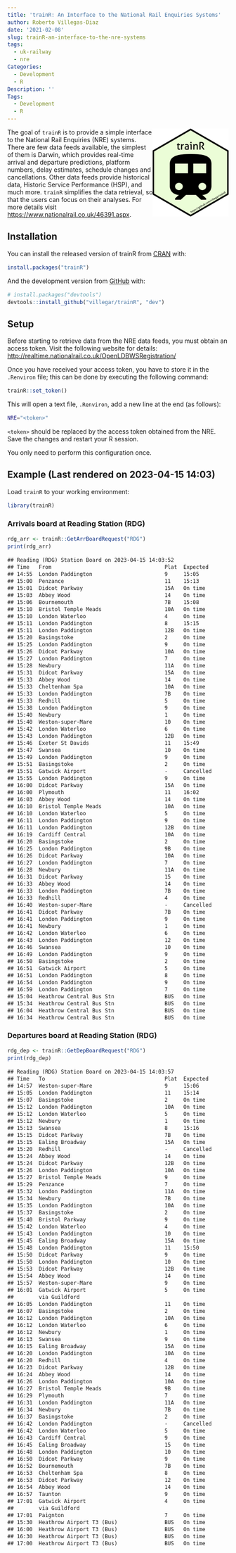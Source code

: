 ```yaml
---
title: 'trainR: An Interface to the National Rail Enquiries Systems'
author: Roberto Villegas-Diaz
date: '2021-02-08'
slug: trainR-an-interface-to-the-nre-systems
tags:
  - uk-railway
  - nre
Categories:
  - Development
  - R
Description: ''
Tags:
  - Development
  - R
---
```


<img src="https://raw.githubusercontent.com/villegar/trainR/main/inst/images/logo.png" alt="logo" align="right" height=200px/>

The goal of `trainR` is to provide a simple interface to the 
National Rail Enquiries (NRE) systems. There are few data feeds 
available, the simplest of them is Darwin, which provides real-time 
arrival and departure predictions, platform numbers, delay estimates, 
schedule changes and cancellations. Other data feeds provide historical 
data, Historic Service Performance (HSP), and much more. `trainR` 
simplifies the data retrieval, so that the users can focus on their 
analyses. For more details visit 
https://www.nationalrail.co.uk/46391.aspx.

## Installation

You can install the released version of trainR from [CRAN](https://CRAN.R-project.org) with:

``` r
install.packages("trainR")
```

And the development version from [GitHub](https://github.com/) with:

``` r
# install.packages("devtools")
devtools::install_github("villegar/trainR", "dev")
```

## Setup
Before starting to retrieve data from the NRE data feeds, you must obtain an access token. 
Visit the following website for details: http://realtime.nationalrail.co.uk/OpenLDBWSRegistration/

Once you have received your access token, you have to store it in the `.Renviron` file; this can be 
done by executing the following command:


```r
trainR::set_token()
```

This will open a text file, `.Renviron`, add a new line at the end (as follows):

```bash
NRE="<token>"
```

`<token>` should be replaced by the access token obtained from the NRE. Save the changes and restart 
your R session.

You only need to perform this configuration once.

## Example (Last rendered on 2023-04-15 14:03)

Load `trainR` to your working environment:

```r
library(trainR)
```

### Arrivals board at Reading Station (RDG)


```r
rdg_arr <- trainR::GetArrBoardRequest("RDG")
print(rdg_arr)
```

```
## Reading (RDG) Station Board on 2023-04-15 14:03:52
## Time   From                                    Plat  Expected
## 14:55  London Paddington                       9     15:05
## 15:00  Penzance                                11    15:13
## 15:01  Didcot Parkway                          15A   On time
## 15:03  Abbey Wood                              14    On time
## 15:06  Bournemouth                             7B    15:08
## 15:10  Bristol Temple Meads                    10A   On time
## 15:10  London Waterloo                         4     On time
## 15:11  London Paddington                       8     15:15
## 15:11  London Paddington                       12B   On time
## 15:20  Basingstoke                             2     On time
## 15:25  London Paddington                       9     On time
## 15:26  Didcot Parkway                          10A   On time
## 15:27  London Paddington                       7     On time
## 15:28  Newbury                                 11A   On time
## 15:31  Didcot Parkway                          15A   On time
## 15:33  Abbey Wood                              14    On time
## 15:33  Cheltenham Spa                          10A   On time
## 15:33  London Paddington                       7B    On time
## 15:33  Redhill                                 5     On time
## 15:38  London Paddington                       9     On time
## 15:40  Newbury                                 1     On time
## 15:40  Weston-super-Mare                       10    On time
## 15:42  London Waterloo                         6     On time
## 15:43  London Paddington                       12B   On time
## 15:46  Exeter St Davids                        11    15:49
## 15:47  Swansea                                 10    On time
## 15:49  London Paddington                       9     On time
## 15:51  Basingstoke                             2     On time
## 15:51  Gatwick Airport                         -     Cancelled
## 15:55  London Paddington                       9     On time
## 16:00  Didcot Parkway                          15A   On time
## 16:00  Plymouth                                11    16:02
## 16:03  Abbey Wood                              14    On time
## 16:10  Bristol Temple Meads                    10A   On time
## 16:10  London Waterloo                         5     On time
## 16:11  London Paddington                       9     On time
## 16:11  London Paddington                       12B   On time
## 16:19  Cardiff Central                         10A   On time
## 16:20  Basingstoke                             2     On time
## 16:25  London Paddington                       9B    On time
## 16:26  Didcot Parkway                          10A   On time
## 16:27  London Paddington                       7     On time
## 16:28  Newbury                                 11A   On time
## 16:31  Didcot Parkway                          15    On time
## 16:33  Abbey Wood                              14    On time
## 16:33  London Paddington                       7B    On time
## 16:33  Redhill                                 4     On time
## 16:40  Weston-super-Mare                       -     Cancelled
## 16:41  Didcot Parkway                          7B    On time
## 16:41  London Paddington                       9     On time
## 16:41  Newbury                                 1     On time
## 16:42  London Waterloo                         6     On time
## 16:43  London Paddington                       12    On time
## 16:46  Swansea                                 10    On time
## 16:49  London Paddington                       9     On time
## 16:50  Basingstoke                             2     On time
## 16:51  Gatwick Airport                         5     On time
## 16:51  London Paddington                       8     On time
## 16:54  London Paddington                       9     On time
## 16:59  London Paddington                       7     On time
## 15:04  Heathrow Central Bus Stn                BUS   On time
## 15:34  Heathrow Central Bus Stn                BUS   On time
## 16:04  Heathrow Central Bus Stn                BUS   On time
## 16:34  Heathrow Central Bus Stn                BUS   On time
```

### Departures board at Reading Station (RDG)


```r
rdg_dep <- trainR::GetDepBoardRequest("RDG")
print(rdg_dep)
```

```
## Reading (RDG) Station Board on 2023-04-15 14:03:57
## Time   To                                      Plat  Expected
## 14:57  Weston-super-Mare                       9     15:06
## 15:05  London Paddington                       11    15:14
## 15:07  Basingstoke                             2     On time
## 15:12  London Paddington                       10A   On time
## 15:12  London Waterloo                         5     On time
## 15:12  Newbury                                 1     On time
## 15:13  Swansea                                 8     15:16
## 15:15  Didcot Parkway                          7B    On time
## 15:15  Ealing Broadway                         15A   On time
## 15:20  Redhill                                 -     Cancelled
## 15:24  Abbey Wood                              14    On time
## 15:24  Didcot Parkway                          12B   On time
## 15:26  London Paddington                       10A   On time
## 15:27  Bristol Temple Meads                    9     On time
## 15:29  Penzance                                7     On time
## 15:32  London Paddington                       11A   On time
## 15:34  Newbury                                 7B    On time
## 15:35  London Paddington                       10A   On time
## 15:37  Basingstoke                             2     On time
## 15:40  Bristol Parkway                         9     On time
## 15:42  London Waterloo                         4     On time
## 15:43  London Paddington                       10    On time
## 15:45  Ealing Broadway                         15A   On time
## 15:48  London Paddington                       11    15:50
## 15:50  Didcot Parkway                          9     On time
## 15:50  London Paddington                       10    On time
## 15:53  Didcot Parkway                          12B   On time
## 15:54  Abbey Wood                              14    On time
## 15:57  Weston-super-Mare                       9     On time
## 16:01  Gatwick Airport                         5     On time
##        via Guildford                           
## 16:05  London Paddington                       11    On time
## 16:07  Basingstoke                             2     On time
## 16:12  London Paddington                       10A   On time
## 16:12  London Waterloo                         6     On time
## 16:12  Newbury                                 1     On time
## 16:13  Swansea                                 9     On time
## 16:15  Ealing Broadway                         15A   On time
## 16:20  London Paddington                       10A   On time
## 16:20  Redhill                                 4     On time
## 16:23  Didcot Parkway                          12B   On time
## 16:24  Abbey Wood                              14    On time
## 16:26  London Paddington                       10A   On time
## 16:27  Bristol Temple Meads                    9B    On time
## 16:29  Plymouth                                7     On time
## 16:31  London Paddington                       11A   On time
## 16:34  Newbury                                 7B    On time
## 16:37  Basingstoke                             2     On time
## 16:42  London Paddington                       -     Cancelled
## 16:42  London Waterloo                         5     On time
## 16:43  Cardiff Central                         9     On time
## 16:45  Ealing Broadway                         15    On time
## 16:48  London Paddington                       10    On time
## 16:50  Didcot Parkway                          9     On time
## 16:52  Bournemouth                             7B    On time
## 16:53  Cheltenham Spa                          8     On time
## 16:53  Didcot Parkway                          12    On time
## 16:54  Abbey Wood                              14    On time
## 16:57  Taunton                                 9     On time
## 17:01  Gatwick Airport                         4     On time
##        via Guildford                           
## 17:01  Paignton                                7     On time
## 15:30  Heathrow Airport T3 (Bus)               BUS   On time
## 16:00  Heathrow Airport T3 (Bus)               BUS   On time
## 16:30  Heathrow Airport T3 (Bus)               BUS   On time
## 17:00  Heathrow Airport T3 (Bus)               BUS   On time
```
